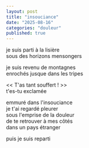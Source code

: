 ```yaml
---
layout: post
title: "insouciance"
date: "2025-08-16"
categories: "douleur"
published: true
---
```


je suis parti à la lisière  
sous des horizons mensongers  

je suis revenu de montagnes  
enrochés jusque dans les tripes  

<< T'as tant souffert ! >>  
t'es-tu exclamée  

emmuré dans l'insouciance  
je t'ai regardé pleurer  
sous l'emprise de la douleur  
de te retrouver à mes côtés  
dans un pays étranger  

puis je suis reparti  
